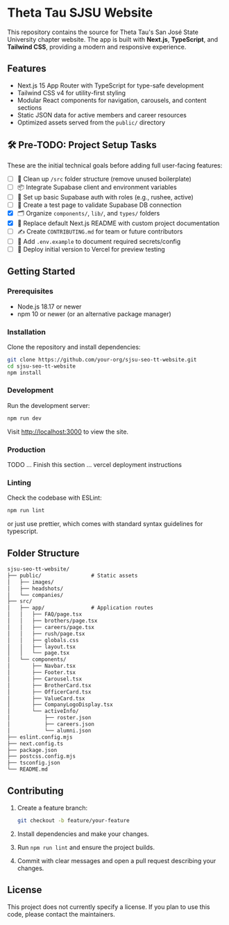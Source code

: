 # Theta Tau SJSU Website

This repository contains the source for Theta Tau's San José State University chapter website. The app is built with **Next.js**, **TypeScript**, and **Tailwind CSS**, providing a modern and responsive experience.

## Features

- Next.js 15 App Router with TypeScript for type-safe development
- Tailwind CSS v4 for utility-first styling
- Modular React components for navigation, carousels, and content sections
- Static JSON data for active members and career resources
- Optimized assets served from the `public/` directory

## 🛠️ Pre-TODO: Project Setup Tasks

These are the initial technical goals before adding full user-facing features:

- [ ] 🔧 Clean up `/src` folder structure (remove unused boilerplate)
- [ ] 📦 Integrate Supabase client and environment variables
- [ ] 🔐 Set up basic Supabase auth with roles (e.g., rushee, active)
- [ ] 🧪 Create a test page to validate Supabase DB connection
- [x] 🗂️ Organize `components/`, `lib/`, and `types/` folders
- [x] 📘 Replace default Next.js README with custom project documentation
- [ ] ✍️ Create `CONTRIBUTING.md` for team or future contributors
- [ ] 🧼 Add `.env.example` to document required secrets/config
- [ ] 🚀 Deploy initial version to Vercel for preview testing

## Getting Started

### Prerequisites

- Node.js 18.17 or newer
- npm 10 or newer (or an alternative package manager)

### Installation

Clone the repository and install dependencies:

```bash
git clone https://github.com/your-org/sjsu-seo-tt-website.git
cd sjsu-seo-tt-website
npm install
```

### Development

Run the development server:

```bash
npm run dev
```

Visit [http://localhost:3000](http://localhost:3000) to view the site.

### Production

TODO ... Finish this section ... vercel deployment instructions

### Linting

Check the codebase with ESLint:

```bash
npm run lint
```

or just use prettier, which comes with standard syntax guidelines for typescript.

## Folder Structure

```txt
sjsu-seo-tt-website/
├── public/                # Static assets
│   ├── images/
│   ├── headshots/
│   └── companies/
├── src/
│   ├── app/               # Application routes
│   │   ├── FAQ/page.tsx
│   │   ├── brothers/page.tsx
│   │   ├── careers/page.tsx
│   │   ├── rush/page.tsx
│   │   ├── globals.css
│   │   ├── layout.tsx
│   │   └── page.tsx
│   └── components/
│       ├── Navbar.tsx
│       ├── Footer.tsx
│       ├── Carousel.tsx
│       ├── BrotherCard.tsx
│       ├── OfficerCard.tsx
│       ├── ValueCard.tsx
│       ├── CompanyLogoDisplay.tsx
│       └── activeInfo/
│           ├── roster.json
│           ├── careers.json
│           └── alumni.json
├── eslint.config.mjs
├── next.config.ts
├── package.json
├── postcss.config.mjs
├── tsconfig.json
└── README.md
```

## Contributing

1. Create a feature branch:

    ```bash
    git checkout -b feature/your-feature
    ```

2. Install dependencies and make your changes.
3. Run `npm run lint` and ensure the project builds.
4. Commit with clear messages and open a pull request describing your changes.

## License

This project does not currently specify a license. If you plan to use this code, please contact the maintainers.
